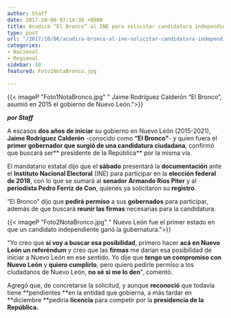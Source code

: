 ```yaml
---
author: Staff
date: 2017-10-06 07:14:38 +0000
title: Acudirá “El Bronco” al INE para solicitar candidatura independiente
type: post
url: "/2017/10/06/acudira-bronco-al-ine-solicitar-candidatura-independiente/"
categories:
- Nacional
- Regional
sidebar: 10
featured: Foto1NotaBronco.jpg

---
```

{{< imageP "Foto1NotaBronco.jpg" " Jaime Rodríguez Calderón “El Bronco”, asumió en 2015 el gobierno de Nuevo León.">}}

**_por Staff_**

A escasos **dos años de iniciar** su gobierno en Nuevo León (2015-2021), **Jaime Rodríguez Calderón** -conocido como **“El Bronco”**- y quien fuera el **primer gobernador que surgió de una candidatura ciudadana**, confirmó que buscará ser** presidente de la República** por la misma vía.

El mandatario estatal dijo que el **sábado** presentará la **documentación** ante el **Instituto Nacional Electoral** (INE) para participar en la **elección federal de 2018**, con lo que se sumará al **senador Armando Ríos Piter** y al **periodista Pedro Ferriz de Con**, quienes ya solicitaron su **registro**.

“El Bronco” dijo que **pedirá permiso** a sus **gobernados** para participar, además de que buscará **reunir las firmas** necesarias para la candidatura.

{{< imageP "Foto2NotaBronco.jpg" " Nuevo León fue el primer estado en que un candidato independiente ganó la gubernatura.">}}

"Yo creo que **sí voy a buscar esa posibilidad**, primero hacer **acá en Nuevo León un referéndum** y creo que las **firmas** me darían esa posibilidad de iniciar a Nuevo León en ese sentido. Yo dije que **tengo un compromiso con Nuevo León** y **quiero cumplirlo**, pero quiero pedirle permiso a los ciudadanos de Nuevo León, **no sé si me lo den**", comentó.

Agregó que, de concretarse la solicitud, y aunque **reconoció** que todavía tiene **pendientes **en la entidad que gobierna, a más tardar en **diciembre **pediría **licencia** para competir por la **presidencia de la República.**